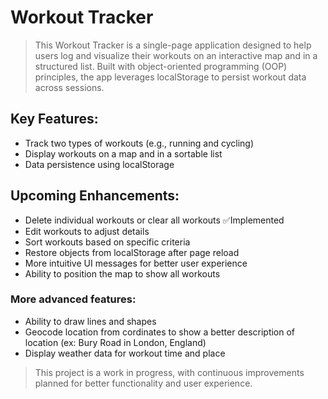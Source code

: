 # Workout Tracker

> This Workout Tracker is a single-page application designed to help users log and visualize their workouts on an interactive map and in a structured list. Built with object-oriented programming (OOP) principles, the app leverages localStorage to persist workout data across sessions.

## Key Features:

- Track two types of workouts (e.g., running and cycling)
- Display workouts on a map and in a sortable list
- Data persistence using localStorage

## Upcoming Enhancements:

- Delete individual workouts or clear all workouts ✅Implemented
- Edit workouts to adjust details
- Sort workouts based on specific criteria
- Restore objects from localStorage after page reload
- More intuitive UI messages for better user experience
- Ability to position the map to show all workouts

### More advanced features:

- Ability to draw lines and shapes
- Geocode location from cordinates to show a better description of location (ex: Bury Road in London, England)
- Display weather data for workout time and place

> This project is a work in progress, with continuous improvements planned for better functionality and user experience.
